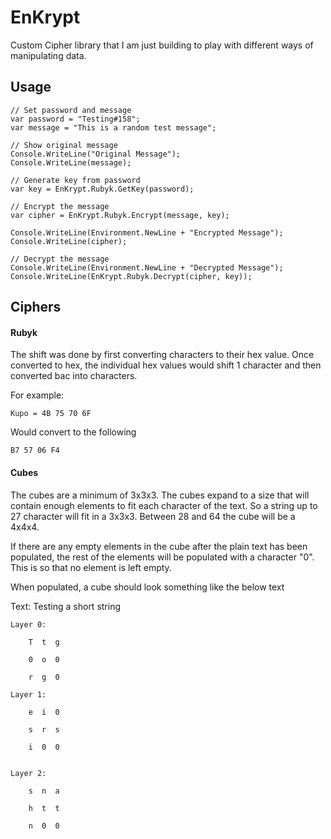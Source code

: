 # EnKrypt
Custom Cipher library that I am just building to play with different ways of manipulating data.

## Usage

    // Set password and message
    var password = "Testing#158";
    var message = "This is a random test message";

    // Show original message
    Console.WriteLine("Original Message");
    Console.WriteLine(message);

    // Generate key from password
    var key = EnKrypt.Rubyk.GetKey(password);

    // Encrypt the message
    var cipher = EnKrypt.Rubyk.Encrypt(message, key);

    Console.WriteLine(Environment.NewLine + "Encrypted Message");
    Console.WriteLine(cipher);

    // Decrypt the message
    Console.WriteLine(Environment.NewLine + "Decrypted Message");
    Console.WriteLine(EnKrypt.Rubyk.Decrypt(cipher, key));

## Ciphers

#### Rubyk

The shift was done by first converting characters to their hex value. Once converted to hex, the individual hex values would shift 1 character and then converted bac into characters.

For example:

    Kupo = 4B 75 70 6F

Would convert to the following

    B7 57 06 F4


#### Cubes

The cubes are a minimum of 3x3x3. The cubes expand to a size that will contain enough elements to fit each character of the text. So a string up to 27 character will fit in a 3x3x3. Between 28 and 64 the cube will be a 4x4x4.

If there are any empty elements in the cube after the plain text has been populated, the rest of the elements will be populated with a character "0". This is so that no element is left empty.

When populated, a cube should look something like the below text

Text: Testing a short string

    Layer 0:

        T  t  g

        0  o  0

        r  g  0

    Layer 1:

        e  i  0
        
        s  r  s
        
        i  0  0


    Layer 2:

        s  n  a
        
        h  t  t
        
        n  0  0

